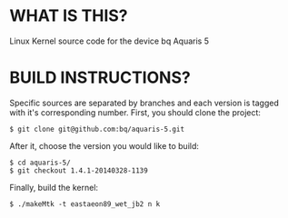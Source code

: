 WHAT IS THIS?
=============

Linux Kernel source code for the device bq Aquaris 5

BUILD INSTRUCTIONS?
===================

Specific sources are separated by branches and each version is tagged with it's corresponding number. First, you should
clone the project:

	$ git clone git@github.com:bq/aquaris-5.git

After it, choose the version you would like to build:

	$ cd aquaris-5/
	$ git checkout 1.4.1-20140328-1139


Finally, build the kernel:

	$ ./makeMtk -t eastaeon89_wet_jb2 n k
